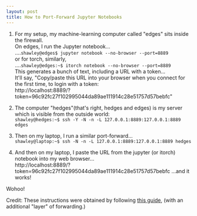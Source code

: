 ```yaml
---
layout: post
title: How to Port-Forward Jupyter Notebooks
---
```




1. For my setup, my machine-learning computer called "edges" sits inside the firewall.  
On edges, I run the Jupyter notebook...  
    ....`shawley@edges$ jupyter notebook --no-browser --port=8889`  
or for torch, similarly,  
    ....`shawley@edges:~$ itorch notebook --no-browser --port=8889`  
This generates a bunch of text, including a URL with a token...  
 It'll say, "Copy/paste this URL into your browser when you connect for the first time, to login with a token:  
       http://localhost:8889/?token=96c92fc27f102995044da89ae111914c28e51757d57bebfc"  

2. The computer "hedges"(that's right, hedges and edges)  is my server which is visible from the outside world:  
        `shawley@hedges:~$ ssh -Y -N -n -L 127.0.0.1:8889:127.0.0.1:8889 edges`


3. Then on my laptop, I run a similar port-forward...  
        `shawley@laptop:~$ ssh -N -n -L 127.0.0.1:8889:127.0.0.1:8889 hedges`  


4. And then on my laptop, I paste the URL from the jupyter (or itorch) notebook into my web browser...  
    http://localhost:8889/?token=96c92fc27f102995044da89ae111914c28e51757d57bebfc
...and it works!

Wohoo!


Credit: These instructions were obtained by following [this guide](https://coderwall.com/p/ohk6cg/remote-access-to-ipython-notebooks-via-ssh), (with an additional "layer" of forwarding.)

